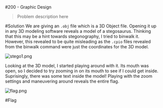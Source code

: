 #200 - Graphic Design
>Problem description here

#Solution
We are giving an `.obj` file which is a 3D Object file. Opening it up in any 3D modeling software reveals a model of a stegosaurus. Thinking that this may be a hint towards stegonography, I tried to binwalk it. However, this revealed to be quite misleading as the `.cpio` files revealed from the binwalk command were just the coordinates for the 3D model.

![stego1.png]()

Looking at the 3D model, I started playing around with it. Its mouth was open, so I decided to try zooming in on its mouth to see if I could get inside. Suprisingly, there was some text inside the model! Playing with the zoom settings and maneuvering around reveals the entire flag.

![flag.png]()

#Flag



